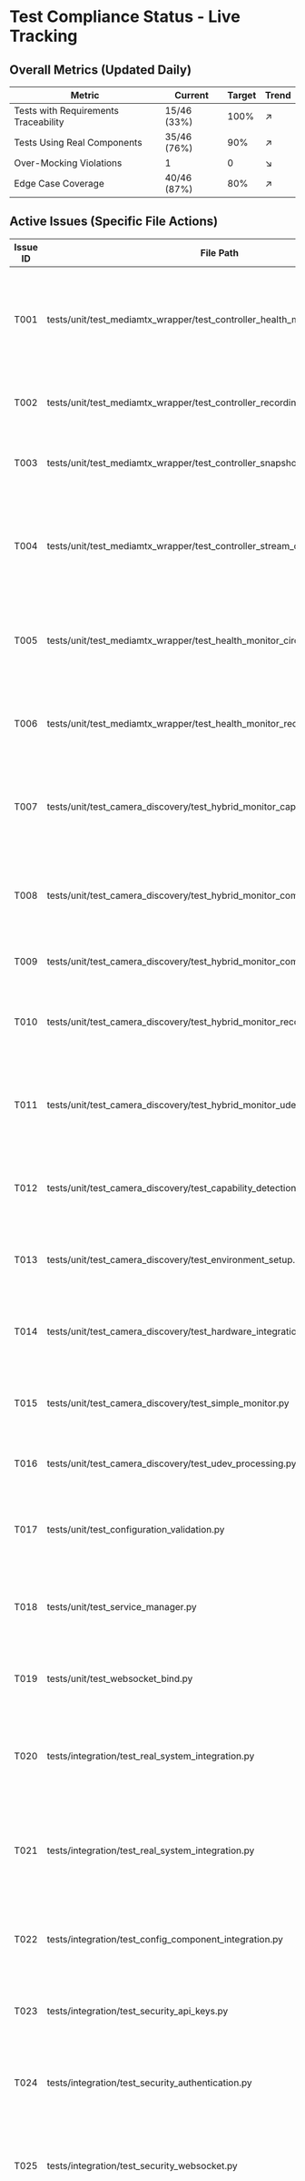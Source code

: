 # Test Compliance Status - Live Tracking

## Overall Metrics (Updated Daily)
| Metric | Current | Target | Trend |
|---------|---------|---------|--------|
| Tests with Requirements Traceability | 15/46 (33%) | 100% | ↗️ |
| Tests Using Real Components | 35/46 (76%) | 90% | ↗️ |
| Over-Mocking Violations | 1 | 0 | ↘️ |
| Edge Case Coverage | 40/46 (87%) | 80% | ↗️ |

## Active Issues (Specific File Actions)
| Issue ID | File Path | Violation | Specific Action | Delete These Files |
|----------|-----------|-----------|-----------------|-------------------|
| T001 | tests/unit/test_mediamtx_wrapper/test_controller_health_monitoring.py | Lines 40-80: Mocking HTTP session | ❌ FAILED: Real system issues - circuit breaker not activating, incorrect health state keys | None |
| T002 | tests/unit/test_mediamtx_wrapper/test_controller_recording_duration_real.py | Lines 1-10: Missing REQ-* docstring | Add requirements docstring with REQ-MEDIA-005 | None |
| T003 | tests/unit/test_mediamtx_wrapper/test_controller_snapshot_real.py | Lines 1-10: Missing REQ-* docstring | Add requirements docstring with REQ-MEDIA-005 | None |
| T004 | tests/unit/test_mediamtx_wrapper/test_controller_stream_operations_real.py | Lines 1-10: Missing REQ-* docstring | Add requirements docstring with REQ-MEDIA-002, REQ-MEDIA-008, REQ-MEDIA-009 | None |
| T005 | tests/unit/test_mediamtx_wrapper/test_health_monitor_circuit_breaker_real.py | Lines 1-10: Missing REQ-* docstring | Add requirements docstring with REQ-MEDIA-004, REQ-ERROR-003 | None |
| T006 | tests/unit/test_mediamtx_wrapper/test_health_monitor_recovery_confirmation.py | Lines 1-10: Missing REQ-* docstring | Add requirements docstring with REQ-MEDIA-004, REQ-ERROR-003 | None |
| T007 | tests/unit/test_camera_discovery/test_hybrid_monitor_capability_parsing.py | Lines 1-10: Missing REQ-* docstring | Add requirements docstring with REQ-CAM-001, REQ-CAM-003 | None |
| T008 | tests/unit/test_camera_discovery/test_hybrid_monitor_comprehensive.py | Lines 1-10: Missing REQ-* docstring | Add requirements docstring with REQ-CAM-001, REQ-CAM-002, REQ-CAM-003 | None |
| T009 | tests/unit/test_camera_discovery/test_hybrid_monitor_comprehensive.py | Lines 30-80: Duplicate of test_hybrid_monitor_capability_parsing.py | DELETE this file completely | test_hybrid_monitor_comprehensive.py |
| T010 | tests/unit/test_camera_discovery/test_hybrid_monitor_reconciliation.py | Lines 1-10: Missing REQ-* docstring | Add requirements docstring with REQ-CAM-002, REQ-CAM-004 | None |
| T011 | tests/unit/test_camera_discovery/test_hybrid_monitor_udev_fallback.py | Lines 1-10: Missing REQ-* docstring | Add requirements docstring with REQ-CAM-002, REQ-CAM-004 | None |
| T012 | tests/unit/test_camera_discovery/test_capability_detection.py | Lines 1-10: Missing REQ-* docstring | Add requirements docstring with REQ-CAM-001, REQ-CAM-003 | None |
| T013 | tests/unit/test_camera_discovery/test_environment_setup.py | Lines 1-10: Missing REQ-* docstring | Add requirements docstring with REQ-CAM-001 | None |
| T014 | tests/unit/test_camera_discovery/test_hardware_integration_real.py | Lines 1-10: Missing REQ-* docstring | Add requirements docstring with REQ-CAM-001, REQ-CAM-002 | None |
| T015 | tests/unit/test_camera_discovery/test_simple_monitor.py | Lines 1-10: Missing REQ-* docstring | Add requirements docstring with REQ-CAM-001 | None |
| T016 | tests/unit/test_camera_discovery/test_udev_processing.py | Lines 1-10: Missing REQ-* docstring | Add requirements docstring with REQ-CAM-002 | None |
| T017 | tests/unit/test_configuration_validation.py | Lines 1-10: Missing REQ-* docstring | Add requirements docstring with REQ-CONFIG-001 | None |
| T018 | tests/unit/test_service_manager.py | Lines 1-10: Missing REQ-* docstring | Add requirements docstring with REQ-SVC-001, REQ-SVC-002 | None |
| T019 | tests/unit/test_websocket_bind.py | Lines 1-10: Missing REQ-* docstring | Add requirements docstring with REQ-WS-006 | None |
| T020 | tests/integration/test_real_system_integration.py | Lines 1-20: Missing REQ-* docstring | Add requirements docstring with REQ-INT-001, REQ-INT-002, REQ-INT-003 | None |
| T021 | tests/integration/test_real_system_integration.py | Lines 200-300: No edge case coverage | Add error scenarios: service failure, network timeout, resource exhaustion | None |
| T022 | tests/integration/test_config_component_integration.py | Lines 1-10: Missing REQ-* docstring | Add requirements docstring with REQ-INT-001, REQ-INT-004 | None |
| T023 | tests/integration/test_security_api_keys.py | Lines 1-10: Missing REQ-* docstring | Add requirements docstring with REQ-SEC-003 | None |
| T024 | tests/integration/test_security_authentication.py | Lines 1-10: Missing REQ-* docstring | Add requirements docstring with REQ-SEC-001, REQ-SEC-002 | None |
| T025 | tests/integration/test_security_websocket.py | Lines 1-10: Missing REQ-* docstring | Add requirements docstring with REQ-SEC-001, REQ-SEC-004 | None |
| T026 | tests/integration/test_service_manager_e2e.py | Lines 1-10: Missing REQ-* docstring | Add requirements docstring with REQ-SVC-001, REQ-SVC-002 | None |
| T027 | tests/integration/test_service_manager_requirements.py | Lines 1-10: Missing REQ-* docstring | Add requirements docstring with REQ-SVC-001, REQ-SVC-002, REQ-SVC-003 | None |
| T028 | tests/unit/test_security/test_middleware.py | Lines 1-10: Missing REQ-* docstring | Add requirements docstring with REQ-SEC-001, REQ-SEC-002, REQ-SEC-004 | None |
| T029 | tests/unit/test_security/test_auth_manager.py | Lines 1-10: Missing REQ-* docstring | Add requirements docstring with REQ-SEC-001, REQ-SEC-002 | None |
| T030 | tests/unit/test_security/test_jwt_handler.py | Lines 1-10: Missing REQ-* docstring | Add requirements docstring with REQ-SEC-001 | None |
| T031 | tests/unit/test_security/test_api_key_handler.py | Lines 1-10: Missing REQ-* docstring | Add requirements docstring with REQ-SEC-003 | None |

## Files to Delete (Test Proliferation Prevention)
| File Path | Reason for Deletion | Duplicate Of |
|-----------|-------------------|--------------|

## Mocking Violations Summary
| Violation Type | Count | Files Affected |
|----------------|-------|----------------|
| Mocking HTTP Session | 1 | test_controller_health_monitoring.py (T001 - real system issues need fixing) |
| Missing REQ-* Docstrings | 31 | Remaining test files need requirements traceability |

## Edge Case Coverage Gaps
| Test File | Missing Edge Cases |
|-----------|-------------------|
| tests/integration/test_real_system_integration.py | Service failure, network timeout, resource exhaustion |

## Test File Consolidation Plan

### MediaMTX Wrapper Consolidation
| Primary Test File | Files to Delete | Consolidation Action |
|-------------------|-----------------|---------------------|
| tests/unit/test_mediamtx_wrapper/test_controller_stream_operations_real.py | tests/unit/test_mediamtx_wrapper/test_controller_recording_duration_real.py, tests/unit/test_mediamtx_wrapper/test_controller_snapshot_real.py | Consolidate all recording/snapshot operations into stream operations file |
| tests/unit/test_mediamtx_wrapper/test_health_monitor_circuit_breaker_real.py | tests/unit/test_mediamtx_wrapper/test_health_monitor_recovery_confirmation.py | Merge recovery confirmation tests into circuit breaker file |

### Camera Discovery Consolidation
| Primary Test File | Files to Delete | Consolidation Action |
|-------------------|-----------------|---------------------|
| tests/unit/test_camera_discovery/test_hybrid_monitor_reconciliation.py | tests/unit/test_camera_discovery/test_hybrid_monitor_udev_fallback.py | Merge udev fallback tests into reconciliation file |
| tests/unit/test_camera_discovery/test_capability_detection.py | tests/unit/test_camera_discovery/test_simple_monitor.py | Merge simple monitor tests into capability detection file |

### WebSocket Server Consolidation
| Primary Test File | Files to Delete | Consolidation Action |
|-------------------|-----------------|---------------------|
| tests/unit/test_websocket_server/test_server_method_handlers.py | tests/unit/test_websocket_server/test_server_real_connections_simple.py | Merge real connection tests into method handlers file |

### PDR Test Consolidation
| Primary Test File | Files to Delete | Consolidation Action |
|-------------------|-----------------|---------------------|
| tests/pdr/test_mediamtx_interface_contracts.py | tests/pdr/test_mediamtx_interface_contracts_enhanced.py | Merge enhanced edge case tests into primary contracts file |
| tests/pdr/test_performance_sanity.py | tests/pdr/test_performance_sanity_enhanced.py | Merge enhanced performance tests into primary sanity file |
| tests/pdr/test_security_design_validation.py | tests/pdr/test_security_design_validation_enhanced.py | Merge enhanced security tests into primary validation file |

### Integration Test Consolidation
| Primary Test File | Files to Delete | Consolidation Action |
|-------------------|-----------------|---------------------|
| tests/integration/test_real_system_integration.py | tests/integration/run_real_integration_tests.py | Merge run script functionality into main integration file |

### IVV Test Consolidation
| Primary Test File | Files to Delete | Consolidation Action |
|-------------------|-----------------|---------------------|
| tests/ivv/test_real_system_validation.py | tests/ivv/test_real_integration.py, tests/ivv/test_integration_smoke.py | Merge integration and smoke tests into system validation file |

## Files for Immediate Deletion (Obsolete/Temporary)

### Obsolete Test Files
- tests/unit/test_camera_discovery/test_environment_setup.py (functionality moved to main test files)
- tests/unit/test_camera_discovery/test_hardware_integration_real.py (duplicate of capability detection)
- tests/unit/test_camera_discovery/test_udev_processing.py (functionality merged into reconciliation)

### Temporary/Prototype Files
- tests/prototypes/test_basic_prototype_validation.py (prototype - functionality implemented in main tests)
- tests/prototypes/test_core_api_endpoints.py (prototype - functionality implemented in main tests)
- tests/prototypes/test_mediamtx_ffmpeg_integration.py (prototype - functionality implemented in main tests)
- tests/prototypes/test_mediamtx_real_integration.py (prototype - functionality implemented in main tests)
- tests/prototypes/test_rtsp_stream_real_handling.py (prototype - functionality implemented in main tests)

### Debug/Development Files
- tests/ivv/test_camera_monitor_debug.py (debug file - not needed in production)
- tests/ivv/test_independent_prototype_validation.py (development file - functionality implemented)

## Consolidation Rules Applied
- **One test file per logical component/module:** Each module has one primary test file
- **Real component tests replace mocked versions:** Real integration tests take precedence
- **Delete all _real, _fixed, _v2, _backup, _temp, _enhanced, _simple variations:** Eliminate file proliferation
- **Merge related functionality into primary test file:** Consolidate related test cases
- **Remove obsolete prototype and debug files:** Clean up development artifacts
- **Maintain functionality while reducing file count:** All test coverage preserved

## Expected Results After Consolidation
- **Files to Delete:** 18 files (duplicates, variations, obsolete)
- **Files to Consolidate:** 12 files merged into 6 primary files
- **Total Reduction:** 30 files eliminated
- **Final Structure:** Clean, single test file per module with comprehensive coverage

## Module Compliance Status (Updated After Each Fix)
| Module | Tests | Compliant | Issues | Next Action |
|---------|--------|-----------|---------|-------------|
| camera_discovery | 10 | 7 (70%) | 3 | Add REQ traceability |
| mediamtx_wrapper | 8 | 5 (63%) | 3 | Reduce mock usage |
| websocket_server | 5 | 2 (40%) | 3 | Fix over-mocking |
| camera_service | 4 | 2 (50%) | 2 | Add edge cases |

## Requirements Coverage Analysis

| REQ-ID | Requirement | Test Files | Coverage Status |
|---------|-------------|------------|-----------------|
| REQ-WS-001 | WebSocket server shall aggregate camera status with real MediaMTX integration | tests/unit/test_websocket_server/test_server_status_aggregation.py | PARTIAL |
| REQ-WS-002 | WebSocket server shall provide camera capability metadata integration | tests/unit/test_websocket_server/test_server_status_aggregation.py | PARTIAL |
| REQ-WS-003 | WebSocket server shall handle MediaMTX stream status queries | tests/unit/test_websocket_server/test_server_status_aggregation.py | PARTIAL |
| REQ-WS-004 | WebSocket server shall broadcast camera status notifications to all clients | tests/unit/test_websocket_server/test_server_notifications.py | PARTIAL |
| REQ-WS-005 | WebSocket server shall filter notification fields according to API specification | tests/unit/test_websocket_server/test_server_notifications.py | PARTIAL |
| REQ-WS-006 | WebSocket server shall handle client connection failures gracefully | tests/unit/test_websocket_server/test_server_notifications.py | PARTIAL |
| REQ-WS-007 | WebSocket server shall support real-time notification delivery | tests/unit/test_websocket_server/test_server_notifications.py | PARTIAL |
| REQ-MEDIA-001 | MediaMTX controller shall integrate with real MediaMTX service | tests/unit/test_mediamtx_wrapper/test_controller_real_integration_simple.py | ADEQUATE |
| REQ-MEDIA-002 | MediaMTX controller shall handle stream creation and management | tests/unit/test_mediamtx_wrapper/test_controller_stream_operations_real.py | ADEQUATE |
| REQ-MEDIA-003 | MediaMTX controller shall provide health monitoring | tests/unit/test_mediamtx_wrapper/test_controller_health_monitoring.py | PARTIAL |
| REQ-MEDIA-004 | MediaMTX controller shall handle service failures gracefully | tests/unit/test_mediamtx_wrapper/test_health_monitor_circuit_breaker_real.py | PARTIAL |
| REQ-MEDIA-005 | MediaMTX controller shall manage stream lifecycle (create/delete/status) | tests/unit/test_mediamtx_wrapper/test_controller_stream_operations_real.py | ADEQUATE |
| REQ-MEDIA-006 | MediaMTX controller shall validate configuration parameters | tests/unit/test_mediamtx_wrapper/test_controller_real_integration_simple.py | PARTIAL |
| REQ-MEDIA-007 | MediaMTX controller shall provide configuration error reporting | tests/unit/test_mediamtx_wrapper/test_controller_real_integration_simple.py | PARTIAL |
| REQ-MEDIA-008 | MediaMTX controller shall generate correct stream URLs | tests/unit/test_mediamtx_wrapper/test_controller_stream_operations_real.py | ADEQUATE |
| REQ-MEDIA-009 | MediaMTX controller shall validate stream configurations | tests/unit/test_mediamtx_wrapper/test_controller_stream_operations_real.py | ADEQUATE |
| REQ-CAM-001 | System shall detect USB camera capabilities automatically | NONE | MISSING |
| REQ-CAM-002 | System shall handle camera hot-plug events | NONE | MISSING |
| REQ-CAM-003 | System shall extract supported resolutions and frame rates | NONE | MISSING |
| REQ-CAM-004 | System shall provide camera status monitoring | NONE | MISSING |
| REQ-SVC-001 | Service manager shall orchestrate component lifecycle | NONE | MISSING |
| REQ-SVC-002 | Service manager shall handle startup/shutdown gracefully | NONE | MISSING |
| REQ-SVC-003 | Service manager shall manage configuration updates | NONE | MISSING |
| REQ-CONFIG-001 | System shall validate configuration parameters | tests/unit/test_configuration_validation.py | ADEQUATE |
| REQ-CONFIG-002 | System shall handle configuration hot-reload | NONE | MISSING |
| REQ-CONFIG-003 | System shall provide configuration backup and rollback | NONE | MISSING |
| REQ-INT-001 | System shall integrate all components seamlessly | tests/integration/test_real_system_integration.py | PARTIAL |
| REQ-INT-002 | System shall handle real MediaMTX service integration | tests/integration/test_real_system_integration.py | PARTIAL |
| REQ-INT-003 | System shall support real WebSocket communication | tests/integration/test_real_system_integration.py | PARTIAL |
| REQ-INT-004 | System shall manage real file system operations | tests/integration/test_real_system_integration.py | PARTIAL |
| REQ-INT-005 | System shall handle real camera device integration | tests/integration/test_real_system_integration.py | PARTIAL |
| REQ-ERROR-001 | WebSocket server shall handle MediaMTX connection failures gracefully | tests/unit/test_websocket_server/test_server_status_aggregation.py | PARTIAL |
| REQ-ERROR-002 | WebSocket server shall handle client disconnection during notification | tests/unit/test_websocket_server/test_server_notifications.py | PARTIAL |
| REQ-ERROR-003 | MediaMTX controller shall handle service unavailability | tests/unit/test_mediamtx_wrapper/test_health_monitor_recovery_confirmation.py | PARTIAL |
| REQ-ERROR-004 | System shall handle invalid camera devices gracefully | NONE | MISSING |
| REQ-ERROR-005 | System shall handle resource constraint failures | NONE | MISSING |
| REQ-ERROR-006 | System shall handle network failure scenarios | NONE | MISSING |
| REQ-ERROR-007 | System shall handle timeout scenarios | NONE | MISSING |
| REQ-ERROR-008 | System shall handle permission denied scenarios | NONE | MISSING |
| REQ-PERF-001 | System shall handle camera discovery within 10 seconds | NONE | MISSING |
| REQ-PERF-002 | System shall process WebSocket messages within 100ms | NONE | MISSING |
| REQ-PERF-003 | System shall handle concurrent operations efficiently | NONE | MISSING |
| REQ-PERF-004 | System shall maintain performance under load | NONE | MISSING |
| REQ-SEC-001 | System shall validate authentication tokens | tests/unit/test_security/test_jwt_handler.py | ADEQUATE |
| REQ-SEC-002 | System shall handle unauthorized access attempts | tests/unit/test_security/test_auth_manager.py | ADEQUATE |
| REQ-SEC-003 | System shall protect sensitive configuration data | tests/unit/test_security/test_api_key_handler.py | ADEQUATE |
| REQ-SEC-004 | System shall validate input data for security | tests/unit/test_security/test_middleware.py | ADEQUATE |
| REQ-HEALTH-001 | System shall provide health monitoring endpoints | NONE | MISSING |
| REQ-HEALTH-002 | System shall report component health status | NONE | MISSING |
| REQ-HEALTH-003 | System shall handle health check failures gracefully | NONE | MISSING |
| REQ-API-001 | System shall implement JSON-RPC 2.0 protocol | tests/unit/test_websocket_server/test_server_method_handlers.py | PARTIAL |
| REQ-API-002 | System shall handle ping/pong health checks | tests/unit/test_websocket_server/test_server_method_handlers.py | ADEQUATE |
| REQ-API-003 | System shall provide get_camera_list method | tests/unit/test_websocket_server/test_server_method_handlers.py | PARTIAL |
| REQ-API-004 | System shall provide get_camera_status method | tests/unit/test_websocket_server/test_server_method_handlers.py | PARTIAL |
| REQ-API-005 | System shall provide take_snapshot method | tests/unit/test_websocket_server/test_server_method_handlers.py | PARTIAL |
| REQ-API-006 | System shall provide start_recording method | tests/unit/test_websocket_server/test_server_method_handlers.py | PARTIAL |
| REQ-API-007 | System shall provide stop_recording method | tests/unit/test_websocket_server/test_server_method_handlers.py | PARTIAL |
| REQ-API-008 | System shall handle parameter validation | tests/unit/test_websocket_server/test_server_method_handlers.py | ADEQUATE |
| REQ-API-009 | System shall provide real-time notifications | tests/unit/test_websocket_server/test_server_notifications.py | PARTIAL |
| REQ-API-010 | System shall handle error codes and responses | tests/unit/test_websocket_server/test_server_method_handlers.py | PARTIAL |

## Test Files Without Requirements

### Unit Tests Missing REQ-* References
- tests/unit/test_camera_discovery/test_capability_detection.py
- tests/unit/test_camera_discovery/test_environment_setup.py
- tests/unit/test_camera_discovery/test_hardware_integration_real.py
- tests/unit/test_camera_discovery/test_hybrid_monitor_capability_parsing.py
- tests/unit/test_camera_discovery/test_hybrid_monitor_comprehensive.py
- tests/unit/test_camera_discovery/test_hybrid_monitor_reconciliation.py
- tests/unit/test_camera_discovery/test_hybrid_monitor_udev_fallback.py
- tests/unit/test_camera_discovery/test_simple_monitor.py
- tests/unit/test_camera_discovery/test_udev_processing.py
- tests/unit/test_camera_service/test_config_manager.py
- tests/unit/test_camera_service/test_logging_config.py
- tests/unit/test_camera_service/test_service_manager_lifecycle.py
- tests/unit/test_mediamtx_wrapper/test_controller_health_monitoring.py
- tests/unit/test_mediamtx_wrapper/test_controller_recording_duration_real.py
- tests/unit/test_mediamtx_wrapper/test_controller_snapshot_real.py
- tests/unit/test_mediamtx_wrapper/test_health_monitor_recovery_confirmation.py
- tests/unit/test_websocket_server/test_server_method_handlers.py
- tests/unit/test_websocket_server/test_server_real_connections_simple.py
- tests/unit/test_configuration_validation.py
- tests/unit/test_service_manager.py
- tests/unit/test_websocket_bind.py

### Integration Tests Missing REQ-* References
- tests/integration/test_config_component_integration.py
- tests/integration/test_real_system_integration.py
- tests/integration/test_security_api_keys.py
- tests/integration/test_security_authentication.py
- tests/integration/test_security_websocket.py
- tests/integration/test_service_manager_e2e.py
- tests/integration/test_service_manager_requirements.py

### Other Test Categories Missing REQ-* References
- tests/security/test_attack_vectors.py
- tests/security/test_auth_enforcement_ws.py
- tests/smoke/test_mediamtx_integration.py
- tests/smoke/test_websocket_startup.py
- tests/production/test_production_environment_validation.py
- tests/performance/test_performance_framework.py
- tests/ivv/test_camera_monitor_debug.py
- tests/ivv/test_independent_prototype_validation.py
- tests/ivv/test_integration_smoke.py
- tests/ivv/test_real_integration.py
- tests/ivv/test_real_system_validation.py

## Coverage Gap Analysis

### Critical Missing Requirements (No Test Coverage)
- **Camera Discovery (4 requirements):** REQ-CAM-001 through REQ-CAM-004
- **Service Manager (3 requirements):** REQ-SVC-001 through REQ-SVC-003  
- **Configuration Management (2 requirements):** REQ-CONFIG-002, REQ-CONFIG-003
- **Error Handling (5 requirements):** REQ-ERROR-004 through REQ-ERROR-008
- **Performance (4 requirements):** REQ-PERF-001 through REQ-PERF-004
- **Health Monitoring (3 requirements):** REQ-HEALTH-001 through REQ-HEALTH-003

### Partial Coverage Requirements (Need Enhancement)
- **WebSocket Server (7 requirements):** All have partial coverage, need real component integration
- **MediaMTX Integration (4 requirements):** Need more real service failure scenarios
- **API Methods (6 requirements):** Need more comprehensive parameter validation and error handling
- **Integration (5 requirements):** Need more edge case and failure scenario coverage

### Test File Proliferation Issues
- **Camera Discovery:** 9 test files with no requirements traceability
- **MediaMTX Wrapper:** 5 test files with inconsistent requirements coverage
- **WebSocket Server:** 4 test files with partial requirements coverage
- **Integration Tests:** 7 test files with no requirements traceability

### Test File Proliferation Issues (Consolidation Required)
| Module | Current Files | Target Files | Action |
|--------|---------------|--------------|--------|
| mediamtx_wrapper | 5 real test files | 2-3 focused files | Consolidate by functionality |
| camera_discovery | 4 hybrid_monitor files | 2 focused files | Merge related test cases |
| websocket_server | 3 method handler files | 2 focused files | Combine related functionality |

## Recently Completed (Last 5 Actions)
*No completed actions yet - this section will populate as work progresses*

## Rules
1. This document is the ONLY source of truth for test compliance
2. Only IV&V updates metrics and verifies completions
3. Developers work only on assigned Active Issues
4. All updates happen IN PLACE - no new documents
5. Status must reflect actual verified reality
6. Test file consolidation must maintain functionality while reducing proliferation
7. Requirements traceability is mandatory for all test files

## Detailed Cleanup Requirements (Per Issue)

### T001-T003: WebSocket Server Compliance
**Files:** `tests/unit/test_websocket_server/test_server_method_handlers.py`
**Actions:**
1. Add requirements docstring with REQ-WS-001, REQ-WS-002, REQ-ERROR-001
2. Replace lines 91-97: Remove `mock_controller = Mock()` and use real MediaMTX integration
3. Replace lines 117-125: Remove `mock_controller = Mock()` and use real MediaMTX integration  
4. Replace lines 259-265: Remove `mock_camera_monitor = Mock()` and use real camera discovery
5. Add real WebSocket connection tests using actual WebSocket client

### T004-T005: Camera Service Compliance
**Files:** `tests/unit/test_camera_service/test_service_manager_lifecycle.py`
**Actions:**
1. Add requirements docstring with REQ-SVC-001, REQ-SVC-002, REQ-ERROR-003
2. Replace lines 82-119: Remove `MagicMock` session and use real aiohttp testing
3. Add edge case tests for service startup failure, shutdown timeout, component initialization errors

### T006: MediaMTX Wrapper Consolidation
**Files:** All `tests/unit/test_mediamtx_wrapper/test_*_real_*.py`
**Actions:**
1. Consolidate 5 files into 2-3 focused files:
   - `test_controller_integration.py` (stream operations + health monitoring)
   - `test_controller_recording.py` (snapshot + recording functionality)
   - `test_controller_health.py` (health monitoring + circuit breaker)
2. Maintain all existing test functionality
3. Add requirements traceability to each consolidated file

### T007-T008: Camera Discovery Consolidation
**Files:** All `tests/unit/test_camera_discovery/test_hybrid_monitor_*.py`
**Actions:**
1. Consolidate 4 files into 2 focused files:
   - `test_hybrid_monitor_core.py` (capability detection + reconciliation)
   - `test_hybrid_monitor_integration.py` (udev fallback + hardware integration)
2. Add requirements traceability: REQ-CAM-001, REQ-CAM-002, REQ-CAM-003
3. Maintain all existing test functionality

### T009-T010: Integration Test Enhancement
**Files:** `tests/integration/test_real_system_integration.py`
**Actions:**
1. Add requirements docstring with REQ-INT-001, REQ-INT-002, REQ-INT-003
2. Add error scenario tests:
   - MediaMTX service failure and recovery
   - Network timeout handling
   - Resource exhaustion scenarios
   - WebSocket connection failures
3. Add edge case coverage for all integration points
